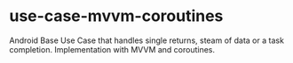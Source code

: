 # use-case-mvvm-coroutines
Android Base Use Case that handles single returns, steam of data or a task completion. Implementation with MVVM and coroutines.

